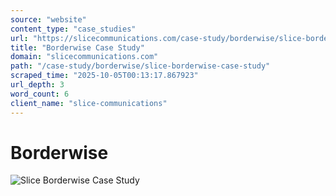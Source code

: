 ```yaml
---
source: "website"
content_type: "case_studies"
url: "https://slicecommunications.com/case-study/borderwise/slice-borderwise-case-study"
title: "Borderwise Case Study"
domain: "slicecommunications.com"
path: "/case-study/borderwise/slice-borderwise-case-study"
scraped_time: "2025-10-05T00:13:17.867923"
url_depth: 3
word_count: 6
client_name: "slice-communications"
---
```


# Borderwise

![Slice Borderwise Case Study](https://slicecommunications.com/wp-content/uploads/2018/02/Slice-Borderwise-Case-Study-pdf-232x300.jpg)
